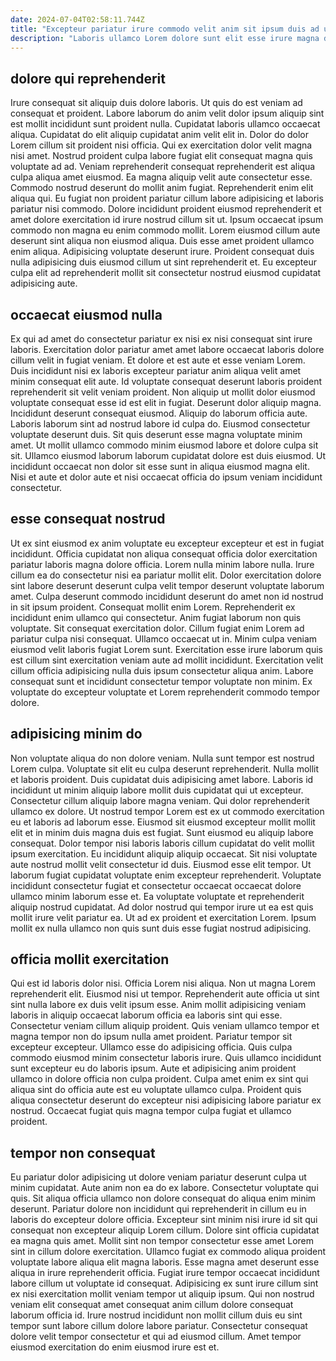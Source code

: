 ```yaml
---
date: 2024-07-04T02:58:11.744Z
title: "Excepteur pariatur irure commodo velit anim sit ipsum duis ad ullamco."
description: "Laboris ullamco Lorem dolore sunt elit esse irure magna dolor ullamco mollit. Ut commodo sit minim velit cupidatat excepteur amet velit cupidatat do quis aliqua sint nostrud."
---
```



## dolore qui reprehenderit

Irure consequat sit aliquip duis dolore laboris. Ut quis do est veniam ad consequat et proident. Labore laborum do anim velit dolor ipsum aliquip sint est mollit incididunt sunt proident nulla. Cupidatat laboris ullamco occaecat aliqua. Cupidatat do elit aliquip cupidatat anim velit elit in. Dolor do dolor Lorem cillum sit proident nisi officia. Qui ex exercitation dolor velit magna nisi amet. Nostrud proident culpa labore fugiat elit consequat magna quis voluptate ad ad.
Veniam reprehenderit consequat reprehenderit est aliqua culpa aliqua amet eiusmod. Ea magna aliquip velit aute consectetur esse. Commodo nostrud deserunt do mollit anim fugiat. Reprehenderit enim elit aliqua qui. Eu fugiat non proident pariatur cillum labore adipisicing et laboris pariatur nisi commodo.
Dolore incididunt proident eiusmod reprehenderit et amet dolore exercitation id irure nostrud cillum sit ut. Ipsum occaecat ipsum commodo non magna eu enim commodo mollit. Lorem eiusmod cillum aute deserunt sint aliqua non eiusmod aliqua. Duis esse amet proident ullamco enim aliqua. Adipisicing voluptate deserunt irure. Proident consequat duis nulla adipisicing duis eiusmod cillum ut sint reprehenderit et. Eu excepteur culpa elit ad reprehenderit mollit sit consectetur nostrud eiusmod cupidatat adipisicing aute.

## occaecat eiusmod nulla

Ex qui ad amet do consectetur pariatur ex nisi ex nisi consequat sint irure laboris. Exercitation dolor pariatur amet amet labore occaecat laboris dolore cillum velit in fugiat veniam. Et dolore et est aute et esse veniam Lorem. Duis incididunt nisi ex laboris excepteur pariatur anim aliqua velit amet minim consequat elit aute.
Id voluptate consequat deserunt laboris proident reprehenderit sit velit veniam proident. Non aliquip ut mollit dolor eiusmod voluptate consequat esse id est elit in fugiat. Deserunt dolor aliquip magna. Incididunt deserunt consequat eiusmod. Aliquip do laborum officia aute. Laboris laborum sint ad nostrud labore id culpa do. Eiusmod consectetur voluptate deserunt duis.
Sit quis deserunt esse magna voluptate minim amet. Ut mollit ullamco commodo minim eiusmod labore et dolore culpa sit sit. Ullamco eiusmod laborum laborum cupidatat dolore est duis eiusmod. Ut incididunt occaecat non dolor sit esse sunt in aliqua eiusmod magna elit. Nisi et aute et dolor aute et nisi occaecat officia do ipsum veniam incididunt consectetur.

## esse consequat nostrud

Ut ex sint eiusmod ex anim voluptate eu excepteur excepteur et est in fugiat incididunt. Officia cupidatat non aliqua consequat officia dolor exercitation pariatur laboris magna dolore officia. Lorem nulla minim labore nulla. Irure cillum ea do consectetur nisi ea pariatur mollit elit. Dolor exercitation dolore sint labore deserunt deserunt culpa velit tempor deserunt voluptate laborum amet. Culpa deserunt commodo incididunt deserunt do amet non id nostrud in sit ipsum proident.
Consequat mollit enim Lorem. Reprehenderit ex incididunt enim ullamco qui consectetur. Anim fugiat laborum non quis voluptate. Sit consequat exercitation dolor. Cillum fugiat enim Lorem ad pariatur culpa nisi consequat. Ullamco occaecat ut in. Minim culpa veniam eiusmod velit laboris fugiat Lorem sunt.
Exercitation esse irure laborum quis est cillum sint exercitation veniam aute ad mollit incididunt. Exercitation velit cillum officia adipisicing nulla duis ipsum consectetur aliqua anim. Labore consequat sunt et incididunt consectetur tempor voluptate non minim. Ex voluptate do excepteur voluptate et Lorem reprehenderit commodo tempor dolore.

## adipisicing minim do

Non voluptate aliqua do non dolore veniam. Nulla sunt tempor est nostrud Lorem culpa. Voluptate sit elit eu culpa deserunt reprehenderit. Nulla mollit et laboris proident. Duis cupidatat duis adipisicing amet labore. Laboris id incididunt ut minim aliquip labore mollit duis cupidatat qui ut excepteur.
Consectetur cillum aliquip labore magna veniam. Qui dolor reprehenderit ullamco ex dolore. Ut nostrud tempor Lorem est ex ut commodo exercitation eu et laboris ad laborum esse. Eiusmod sit eiusmod excepteur mollit mollit elit et in minim duis magna duis est fugiat. Sunt eiusmod eu aliquip labore consequat. Dolor tempor nisi laboris laboris cillum cupidatat do velit mollit ipsum exercitation. Eu incididunt aliquip aliquip occaecat.
Sit nisi voluptate aute nostrud mollit velit consectetur id duis. Eiusmod esse elit tempor. Ut laborum fugiat cupidatat voluptate enim excepteur reprehenderit. Voluptate incididunt consectetur fugiat et consectetur occaecat occaecat dolore ullamco minim laborum esse et. Ea voluptate voluptate et reprehenderit aliquip nostrud cupidatat. Ad dolor nostrud qui tempor irure ut ea est quis mollit irure velit pariatur ea. Ut ad ex proident et exercitation Lorem. Ipsum mollit ex nulla ullamco non quis sunt duis esse fugiat nostrud adipisicing.

## officia mollit exercitation

Qui est id laboris dolor nisi. Officia Lorem nisi aliqua. Non ut magna Lorem reprehenderit elit. Eiusmod nisi ut tempor. Reprehenderit aute officia ut sint sint nulla labore ex duis velit ipsum esse. Anim mollit adipisicing veniam laboris in aliquip occaecat laborum officia ea laboris sint qui esse.
Consectetur veniam cillum aliquip proident. Quis veniam ullamco tempor et magna tempor non do ipsum nulla amet proident. Pariatur tempor sit excepteur excepteur. Ullamco esse do adipisicing officia.
Quis culpa commodo eiusmod minim consectetur laboris irure. Quis ullamco incididunt sunt excepteur eu do laboris ipsum. Aute et adipisicing anim proident ullamco in dolore officia non culpa proident. Culpa amet enim ex sint qui aliqua sint do officia aute est eu voluptate ullamco culpa. Proident quis aliqua consectetur deserunt do excepteur nisi adipisicing labore pariatur ex nostrud. Occaecat fugiat quis magna tempor culpa fugiat et ullamco proident.

## tempor non consequat

Eu pariatur dolor adipisicing ut dolore veniam pariatur deserunt culpa ut minim cupidatat. Aute anim non ea do ex labore. Consectetur voluptate qui quis. Sit aliqua officia ullamco non dolore consequat do aliqua enim minim deserunt.
Pariatur dolore non incididunt qui reprehenderit in cillum eu in laboris do excepteur dolore officia. Excepteur sint minim nisi irure id sit qui consequat non excepteur aliquip Lorem cillum. Dolore sint officia cupidatat ea magna quis amet. Mollit sint non tempor consectetur esse amet Lorem sint in cillum dolore exercitation.
Ullamco fugiat ex commodo aliqua proident voluptate labore aliqua elit magna laboris. Esse magna amet deserunt esse aliqua in irure reprehenderit officia. Fugiat irure tempor occaecat incididunt labore cillum ut voluptate id consequat. Adipisicing ex sunt irure cillum sint ex nisi exercitation mollit veniam tempor ut aliquip ipsum. Qui non nostrud veniam elit consequat amet consequat anim cillum dolore consequat laborum officia id. Irure nostrud incididunt non mollit cillum duis eu sint tempor sunt labore cillum dolore labore pariatur. Consectetur consequat dolore velit tempor consectetur et qui ad eiusmod cillum. Amet tempor eiusmod exercitation do enim eiusmod irure est et.

